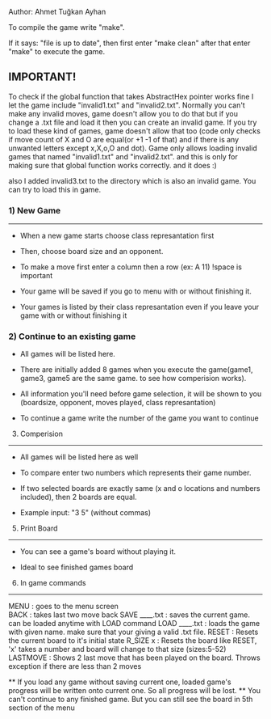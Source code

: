 Author: Ahmet Tuğkan Ayhan

To compile the game write "make".

If it says: "file is up to date", then first enter "make clean" 
after that enter "make" to execute the game.

IMPORTANT!
----------
To check if the global function that takes AbstractHex pointer works fine I let the game include "invalid1.txt" and "invalid2.txt". 
Normally you can't make any invalid moves, game doesn't allow you to do that but if you change a .txt file and load it then you can create an invalid game.
If you try to load these kind of games, game doesn't allow that too (code only checks if move count of X and O are equal(or +1 -1 of that) 
and if there is any unwanted letters except x,X,o,O and dot). Game only allows loading invalid games that named "invalid1.txt" and "invalid2.txt". and this is only for making sure that global function works correctly. and it does :)

also I added invalid3.txt to the directory which is also an invalid game. You can try to load this in game.


### 1) New Game
-----------

- When a new game starts choose class represantation first

- Then, choose board size and an opponent.

- To make a move first enter a column then a row (ex: A 11) !space is important

- Your game will be saved if you go to menu with or without finishing it. 

- Your games is listed by their class represantation even if you leave your game with or without finishing it   


### 2) Continue to an existing game

- All games will be listed here. 

- There are initially added 8 games when you execute the game(game1, game3, game5 are the same game. to see how comperision works). 

- All information you'll need before game selection, it will be shown to you (boardsize, opponent, moves played, class represantation)

- To continue a game write the number of the game you want to continue

3) Comperision
--------------

- All games will be listed here as well

- To compare enter two numbers which represents their game number. 

- If two selected boards are exactly same (x and o locations and numbers included),
then 2 boards are equal. 

- Example input: "3 5" (without commas)

5) Print Board
-------------

- You can see a game's board without playing it. 

- Ideal to see finished games board 

6) In game commands
-------------------

MENU           : goes to the menu screen  
BACK           : takes last two move back
SAVE ____.txt  : saves the current game. can be loaded anytime with LOAD command
LOAD ____.txt  : loads the game with given name. make sure that your giving a valid .txt file. 
RESET          : Resets the current board to it's initial state 
R_SIZE x       : Resets the board like RESET, 'x' takes a number and board will change to that size (sizes:5-52)
LASTMOVE       : Shows 2 last move that has been played on the board. Throws exception if there are less than 2 moves

** If you load any game without saving current one, loaded game's progress will be written onto current one. So all progress will be lost.
** You can't continue to any finished game. But you can still see the board in 5th section of the menu